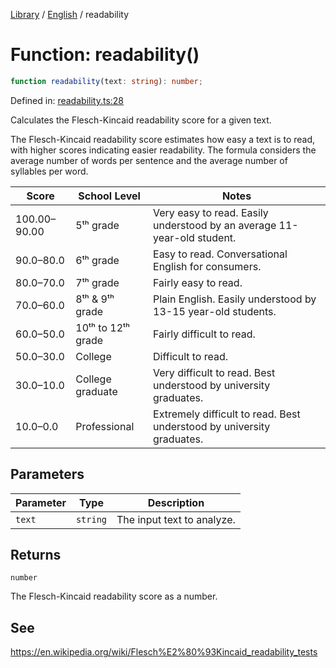 <!-- markdownlint-disable -->
<!-- cspell: disable -->
[Library](../index.md) / [English](./index.md) / readability

# Function: readability()

```ts
function readability(text: string): number;
```

Defined in: [readability.ts:28](https://github.com/technobuddha/library/blob/main/src/readability.ts#L28)

Calculates the Flesch-Kincaid readability score for a given text.

The Flesch-Kincaid readability score estimates how easy a text is to read,
with higher scores indicating easier readability. The formula considers the
average number of words per sentence and the average number of syllables per word.

| Score        | School Level       | Notes                                                                    |
| ------------ | ------------------ | ------------------------------------------------------------------------ |
| 100.00–90.00 | 5ᵗʰ grade          | Very easy to read. Easily understood by an average 11-year-old student.  |
| 90.0–80.0	  | 6ᵗʰ grade	         | Easy to read. Conversational English for consumers.                      |
| 80.0–70.0	  | 7ᵗʰ grade	         | Fairly easy to read.                                                     |
| 70.0–60.0	  | 8ᵗʰ & 9ᵗʰ grade	   | Plain English. Easily understood by 13-15 year-old students.             |
| 60.0–50.0	  | 10ᵗʰ to 12ᵗʰ grade | Fairly difficult to read.                                                |
| 50.0–30.0    | College            | Difficult to read.                                                       |
| 30.0–10.0    | College graduate   | Very difficult to read. Best understood by university graduates.         |
| 10.0–0.0     | Professional       | Extremely difficult to read. Best understood by university graduates.    |

## Parameters

| Parameter | Type | Description |
| ------ | ------ | ------ |
| `text` | `string` | The input text to analyze. |

## Returns

`number`

The Flesch-Kincaid readability score as a number.

## See

https://en.wikipedia.org/wiki/Flesch%E2%80%93Kincaid_readability_tests

